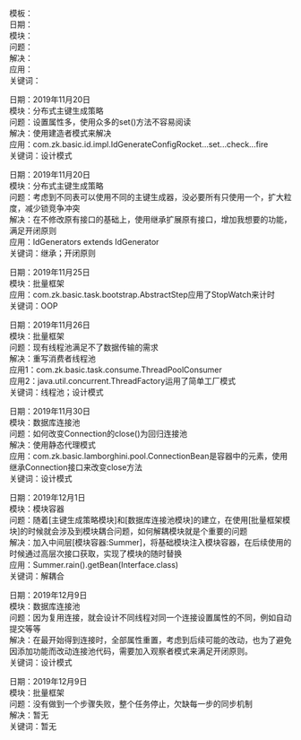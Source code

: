 模板：<br/>
日期：<br/>
模块：<br/>
问题：<br/>
解决：<br/>
应用：<br/>
关键词：<br/>

日期：2019年11月20日<br/>
模块：分布式主键生成策略<br/>
问题：设置属性多，使用众多的set()方法不容易阅读<br/>
解决：使用建造者模式来解决<br/>
应用：com.zk.basic.id.impl.IdGenerateConfigRocket...set...check...fire<br/>
关键词：设计模式<br/>

日期：2019年11月20日<br/>
模块：分布式主键生成策略<br/>
问题：考虑到不同表可以使用不同的主键生成器，没必要所有只使用一个，扩大粒度，减少锁竞争冲突<br/>
解决：在不修改原有接口的基础上，使用继承扩展原有接口，增加我想要的功能，满足开闭原则<br/>
应用：IdGenerators extends IdGenerator<br/>
关键词：继承；开闭原则<br/>

日期：2019年11月25日<br/>
模块：批量框架<br/>
应用：com.zk.basic.task.bootstrap.AbstractStep应用了StopWatch来计时<br/>
关键词：OOP<br/>

日期：2019年11月26日<br/>
模块：批量框架<br/>
问题：现有线程池满足不了数据传输的需求<br/>
解决：重写消费者线程池<br/>
应用1：com.zk.basic.task.consume.ThreadPoolConsumer<br/>
应用2：java.util.concurrent.ThreadFactory运用了简单工厂模式<br/>
关键词：线程池；设计模式<br/>

日期：2019年11月30日<br/>
模块：数据库连接池<br/>
问题：如何改变Connection的close()为回归连接池<br/>
解决：使用静态代理模式<br/>
应用：com.zk.basic.lamborghini.pool.ConnectionBean是容器中的元素，使用继承Connection接口来改变close方法<br/>
关键词：设计模式<br/>

日期：2019年12月1日<br/>
模块：模块容器<br/>
问题：随着[主键生成策略模块]和[数据库连接池模块]的建立，在使用[批量框架模块]的时候就会涉及到模块耦合问题，如何解耦模块就是个重要的问题<br/>
解决：加入中间层[模块容器:Summer]，将基础模块注入模块容器，在后续使用的时候通过高层次接口获取，实现了模块的随时替换<br/>
应用：Summer.rain().getBean(Interface.class)<br/>
关键词：解耦合<br/>

日期：2019年12月9日<br/>
模块：数据库连接池<br/>
问题：因为复用连接，就会设计不同线程对同一个连接设置属性的不同，例如自动提交等等<br/>
解决：在最开始得到连接时，全部属性重置，考虑到后续可能的改动，也为了避免因添加功能而改动连接池代码，需要加入观察者模式来满足开闭原则。<br/>
关键词：设计模式<br/>

日期：2019年12月9日<br/>
模块：批量框架<br/>
问题：没有做到一个步骤失败，整个任务停止，欠缺每一步的同步机制<br/>
解决：暂无<br/>
关键词：暂无<br/>









